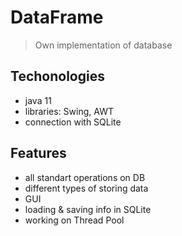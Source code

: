 # DataFrame
> Own implementation of database

## Techonologies
- java 11
- libraries: Swing, AWT
- connection with SQLite

## Features
- all standart operations on DB
- different types of storing data
- GUI
- loading & saving info in SQLite
- working on Thread Pool
